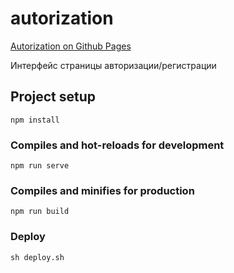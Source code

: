 # autorization

<a href="https://tchebun.github.io/Autorization/#/">Autorization on Github Pages</a>

Интерфейс страницы авторизации/регистрации 


## Project setup
```
npm install
```

### Compiles and hot-reloads for development
```
npm run serve
```

### Compiles and minifies for production
```
npm run build
```

### Deploy 
```
sh deploy.sh
```

